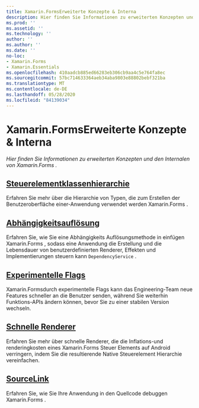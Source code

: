 ```yaml
---
title: Xamarin.FormsErweiterte Konzepte & Interna
description: Hier finden Sie Informationen zu erweiterten Konzepten und den Internalen von Xamarin.Forms .
ms.prod: ''
ms.assetid: ''
ms.technology: ''
author: ''
ms.author: ''
ms.date: ''
no-loc:
- Xamarin.Forms
- Xamarin.Essentials
ms.openlocfilehash: 410aadcb885ed66283eb306cb9aa4c5e764fa8ec
ms.sourcegitcommit: 57bc714633364aeb34aba9803e88802bebf321ba
ms.translationtype: MT
ms.contentlocale: de-DE
ms.lasthandoff: 05/28/2020
ms.locfileid: "84139034"
---
```

# <a name="xamarinforms-advanced-concepts--internals"></a>Xamarin.FormsErweiterte Konzepte & Interna

_Hier finden Sie Informationen zu erweiterten Konzepten und den Internalen von Xamarin.Forms ._

## <a name="controls-class-hierarchy"></a>[Steuerelementklassenhierarchie](class-hierarchy.md)

Erfahren Sie mehr über die Hierarchie von Typen, die zum Erstellen der Benutzeroberfläche einer-Anwendung verwendet werden Xamarin.Forms .

## <a name="dependency-resolution"></a>[Abhängigkeitsauflösung](dependency-resolution.md)

Erfahren Sie, wie Sie eine Abhängigkeits Auflösungsmethode in einfügen Xamarin.Forms , sodass eine Anwendung die Erstellung und die Lebensdauer von benutzerdefinierten Renderer, Effekten und Implementierungen steuern kann `DependencyService` .

## <a name="experimental-flags"></a>[Experimentelle Flags](experimental-flags.md)

Xamarin.Formsdurch experimentelle Flags kann das Engineering-Team neue Features schneller an die Benutzer senden, während Sie weiterhin Funktions-APIs ändern können, bevor Sie zu einer stabilen Version wechseln.

## <a name="fast-renderers"></a>[Schnelle Renderer](fast-renderers.md)

Erfahren Sie mehr über schnelle Renderer, die die Inflations-und renderingkosten eines Xamarin.Forms Steuer Elements auf Android verringern, indem Sie die resultierende Native Steuerelement Hierarchie vereinfachen.

## <a name="source-link"></a>[SourceLink](sourcelink.md)

Erfahren Sie, wie Sie Ihre Anwendung in den Quellcode debuggen Xamarin.Forms .
